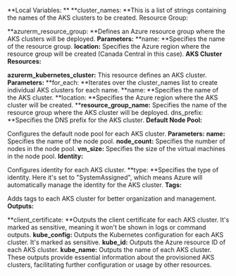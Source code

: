 **Local Variables:
**
**cluster_names: **This is a list of strings containing the names of the AKS clusters to be created.
Resource Group:

**azurerm_resource_group: **Defines an Azure resource group where the AKS clusters will be deployed.
**Parameters:**
**name: **Specifies the name of the resource group.
**location:** Specifies the Azure region where the resource group will be created (Canada Central in this case).
**AKS Cluster Resources:**

**azurerm_kubernetes_cluster:** This resource defines an AKS cluster.
**Parameters:**
**for_each: **Iterates over the cluster_names list to create individual AKS clusters for each name.
**name: **Specifies the name of the AKS cluster.
**location: **Specifies the Azure region where the AKS cluster will be created.
****resource_group_name:** Specifies the name of the resource group where the AKS cluster will be deployed.
dns_prefix: **Specifies the DNS prefix for the AKS cluster.
**Default Node Pool:**

Configures the default node pool for each AKS cluster.
**Parameters:**
**name:** Specifies the name of the node pool.
**node_count:** Specifies the number of nodes in the node pool.
**vm_size:** Specifies the size of the virtual machines in the node pool.
**Identity:**

Configures identity for each AKS cluster.
**type: **Specifies the type of identity. Here it's set to "SystemAssigned", which means Azure will automatically manage the identity for the AKS cluster.
**Tags:**

Adds tags to each AKS cluster for better organization and management.
**Outputs:**

**client_certificate: **Outputs the client certificate for each AKS cluster. It's marked as sensitive, meaning it won't be shown in logs or command outputs.
**kube_config:** Outputs the Kubernetes configuration for each AKS cluster. It's marked as sensitive.
**kube_id:** Outputs the Azure resource ID of each AKS cluster.
**kube_name:** Outputs the name of each AKS cluster.
These outputs provide essential information about the provisioned AKS clusters, facilitating further configuration or usage by other resources.
